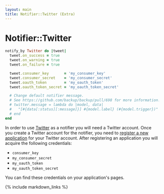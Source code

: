 ```yaml
---
layout: main
title: Notifier::Twitter (Extra)
---
```


Notifier::Twitter
=================

``` rb
notify_by Twitter do |tweet|
  tweet.on_success = true
  tweet.on_warning = true
  tweet.on_failure = true

  tweet.consumer_key       = 'my_consumer_key'
  tweet.consumer_secret    = 'my_consumer_secret'
  tweet.oauth_token        = 'my_oauth_token'
  tweet.oauth_token_secret = 'my_oauth_token_secret'

  # Change default notifier message.
  # See https://github.com/backup/backup/pull/698 for more information.
  # twitter.message = lambda do |model, data|
  #   "[#{data[:status][:message]}] #{model.label} (#{model.trigger})"
  # end
end
```

In order to use [Twitter](http://twitter.com/) as a notifier you will need a Twitter account.
Once you create a Twitter account for the notifier,
you need to [register a new application](http://dev.twitter.com/apps) for your Twitter account.
After registering an application you will acquire the following credentials:

* `consumer_key`
* `my_consumer_secret`
* `my_oauth_token`
* `my_oauth_token_secret`

You can find these credentials on your application's pages.

{% include markdown_links %}
